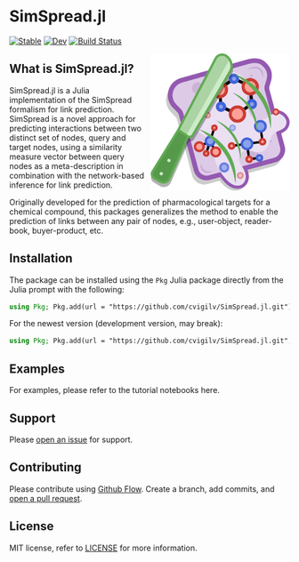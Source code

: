 # SimSpread.jl

[![Stable](https://img.shields.io/badge/docs-stable-blue.svg)](https://cvigilv.github.io/SimSpread.jl/stable/)
[![Dev](https://img.shields.io/badge/docs-dev-blue.svg)](https://cvigilv.github.io/SimSpread.jl/dev/)
[![Build Status](https://github.com/cvigilv/SimSpread.jl/actions/workflows/CI.yml/badge.svg?branch=main)](https://github.com/cvigilv/SimSpread.jl/actions/workflows/CI.yml?query=branch%3Amain)

<img src="/docs/src/assets/logo.png" align="right" style="padding-left:10px;" width="250"/>

## What is SimSpread.jl?

SimSpread.jl is a Julia implementation of the SimSpread formalism for link prediction.
SimSpread is a novel approach for predicting interactions between two distinct set of
nodes, query and target nodes, using a similarity measure vector between query nodes as
a meta-description in combination with the network-based inference for link prediction.

Originally developed for the prediction of pharmacological targets for a chemical compound,
this packages generalizes the method to enable the prediction of links between any pair of
nodes, e.g., user-object, reader-book, buyer-product, etc.

## Installation

The package can be installed using the `Pkg` Julia package directly from the Julia prompt with
the following:
~~~ julia
using Pkg; Pkg.add(url = "https://github.com/cvigilv/SimSpread.jl.git")
~~~

For the newest version (development version, may break):
~~~ julia
using Pkg; Pkg.add(url = "https://github.com/cvigilv/SimSpread.jl.git", rev = "develop")
~~~

## Examples
For examples, please refer to the tutorial notebooks here.

## Support

Please [open an issue](https://github.com/cvigilv/SimSpread.jl/issues/new) for support.

## Contributing

Please contribute using [Github Flow](https://guides.github.com/introduction/flow/).
Create a branch, add commits, and [open a pull request](https://github.com/cvigilv/SimSpread.jl/compare/).

## License

MIT license, refer to [LICENSE](./LICENSE) for more information.
